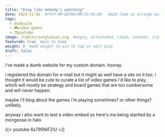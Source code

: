```yaml
---
title: "blog like nobody's watching"
date: 2023-11-01  #YYYY-MM-DDTHH:MM:SS-05:00   #add time to arrange multiple posts in a day
tags:
  - 🌐website
  - 🎮video games
  - 📺youtube
image: /robits/sunglasses.svg  #angry, astonished, clown, content, crying, dumb, evil, flipped, glad, grin, happy, kiss, love, nerd, nervous, neutral, pirate, problematic, rip, sad, satisfied, silenced, sleep, stunned, sunglasses, surprised, tear, tongue, upset, wink
featured: true  #pin to home
weight: 0  #add weight to pin to top or sort pins
draft: false
---
```


i've made a dumb website for my custom domain. hooray.

i registered the domain for e-mail but it might as well have a site on it too. i thought it would be cute to curate a list of video games i'd like to play, which will mostly be strategy and board games that are too cumbersome and will never happen.  

maybe i'll blog about the games i'm playing sometimes? or other things? unlikely.

anyway i also want to test a video embed so here's me being startled by a mongoose in halo

{{< youtube 6z795NiFZiU >}}
